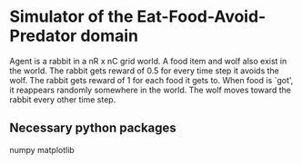 # Simulator of the Eat-Food-Avoid-Predator domain

Agent is a rabbit in a nR x nC grid world. A food item and wolf also exist in the world. The rabbit gets reward of 0.5 for every time step it avoids the wolf. The rabbit gets reward of 1 for each food it gets to. When food is `got', it reappears randomly somewhere in the world. The wolf moves toward the rabbit every other time step.

## Necessary python packages
numpy
matplotlib


